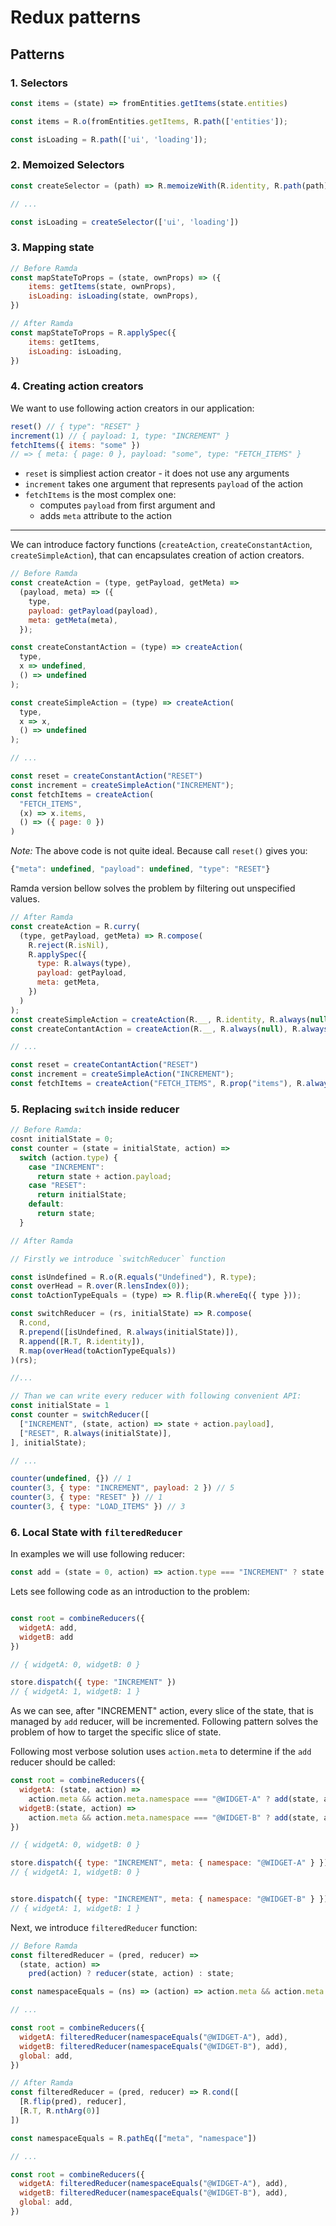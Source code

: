 # Redux patterns

## Patterns

### 1. Selectors

```js
const items = (state) => fromEntities.getItems(state.entities)
```

```js
const items = R.o(fromEntities.getItems, R.path(['entities']);

const isLoading = R.path(['ui', 'loading']);
```

### 2. Memoized Selectors

```js
const createSelector = (path) => R.memoizeWith(R.identity, R.path(path))

// ...

const isLoading = createSelector(['ui', 'loading'])
```

### 3. Mapping state

```js
// Before Ramda
const mapStateToProps = (state, ownProps) => ({
	items: getItems(state, ownProps),
	isLoading: isLoading(state, ownProps),
})
```

```js
// After Ramda
const mapStateToProps = R.applySpec({
	items: getItems,
	isLoading: isLoading,
})
```

### 4. Creating action creators

We want to use following action creators in our application:

```js
reset() // { type": "RESET" }
increment(1) // { payload: 1, type: "INCREMENT" }
fetchItems({ items: "some" })
// => { meta: { page: 0 }, payload: "some", type: "FETCH_ITEMS" }
```

* `reset` is simpliest action creator - it does not use any arguments
* `increment` takes one argument that represents `payload` of the action
* `fetchItems` is the most complex one:
  * computes `payload` from first argument and
  * adds `meta` attribute to the action

---

We can introduce factory functions (`createAction`, `createConstantAction`, `createSimpleAction`), that can encapsulates creation of action creators.

```js
// Before Ramda
const createAction = (type, getPayload, getMeta) =>
  (payload, meta) => ({
    type,
    payload: getPayload(payload),
    meta: getMeta(meta),
  });

const createConstantAction = (type) => createAction(
  type,
  x => undefined,
  () => undefined
);

const createSimpleAction = (type) => createAction(
  type,
  x => x,
  () => undefined
);

// ...

const reset = createConstantAction("RESET")
const increment = createSimpleAction("INCREMENT");
const fetchItems = createAction(
  "FETCH_ITEMS",
  (x) => x.items,
  () => ({ page: 0 })
)
```

*Note:* The above code is not quite ideal. Because call `reset()` gives you:
```js
{"meta": undefined, "payload": undefined, "type": "RESET"}
```

Ramda version bellow solves the problem by filtering out unspecified values.

```js
// After Ramda
const createAction = R.curry(
  (type, getPayload, getMeta) => R.compose(
    R.reject(R.isNil),
    R.applySpec({
      type: R.always(type),
      payload: getPayload,
      meta: getMeta,
    })
  )
);
const createSimpleAction = createAction(R.__, R.identity, R.always(null));
const createContantAction = createAction(R.__, R.always(null), R.always(null));

// ...

const reset = createContantAction("RESET")
const increment = createSimpleAction("INCREMENT");
const fetchItems = createAction("FETCH_ITEMS", R.prop("items"), R.always({ page: 0 }))
```

### 5. Replacing `switch` inside reducer

```js
// Before Ramda:
cosnt initialState = 0;
const counter = (state = initialState, action) =>
  switch (action.type) {
    case "INCREMENT":
      return state + action.payload;
    case "RESET":
      return initialState;
    default:
      return state;
  }
```

```js
// After Ramda

// Firstly we introduce `switchReducer` function

const isUndefined = R.o(R.equals("Undefined"), R.type);
const overHead = R.over(R.lensIndex(0));
const toActionTypeEquals = (type) => R.flip(R.whereEq({ type }));

const switchReducer = (rs, initialState) => R.compose(
  R.cond,
  R.prepend([isUndefined, R.always(initialState)]),
  R.append([R.T, R.identity]),
  R.map(overHead(toActionTypeEquals))
)(rs);

//...

// Than we can write every reducer with following convenient API:
const initialState = 1
const counter = switchReducer([
  ["INCREMENT", (state, action) => state + action.payload],
  ["RESET", R.always(initialState)],
], initialState);

// ...

counter(undefined, {}) // 1
counter(3, { type: "INCREMENT", payload: 2 }) // 5
counter(3, { type: "RESET" }) // 1
counter(3, { type: "LOAD_ITEMS" }) // 3
```

### 6. Local State with `filteredReducer`

In examples we will use following reducer:

```js
const add = (state = 0, action) => action.type === "INCREMENT" ? state + 1 : state
```

Lets see following code as an introduction to the problem:

```js

const root = combineReducers({
  widgetA: add,
  widgetB: add
})

// { widgetA: 0, widgetB: 0 }

store.dispatch({ type: "INCREMENT" })
// { widgetA: 1, widgetB: 1 }

```

As we can see, after "INCREMENT" action, every slice of the state, that is managed by `add` reducer, will be incremented.
Following pattern solves the problem of how to target the specific slice of state.

Following most verbose solution uses `action.meta` to determine if the `add` reducer should be called:

```js
const root = combineReducers({
  widgetA: (state, action) =>
    action.meta && action.meta.namespace === "@WIDGET-A" ? add(state, action) : state,
  widgetB:(state, action) =>
    action.meta && action.meta.namespace === "@WIDGET-B" ? add(state, action) : state,
})

// { widgetA: 0, widgetB: 0 }

store.dispatch({ type: "INCREMENT", meta: { namespace: "@WIDGET-A" } })
// { widgetA: 1, widgetB: 0 }


store.dispatch({ type: "INCREMENT", meta: { namespace: "@WIDGET-B" } })
// { widgetA: 1, widgetB: 1 }
```

Next, we introduce `filteredReducer` function:

```js
// Before Ramda
const filteredReducer = (pred, reducer) =>
  (state, action) =>
    pred(action) ? reducer(state, action) : state;

const namespaceEquals = (ns) => (action) => action.meta && action.meta.namespace === ns

// ...

const root = combineReducers({
  widgetA: filteredReducer(namespaceEquals("@WIDGET-A"), add),
  widgetB: filteredReducer(namespaceEquals("@WIDGET-B"), add),
  global: add,
})
```

```js
// After Ramda
const filteredReducer = (pred, reducer) => R.cond([
  [R.flip(pred), reducer],
  [R.T, R.nthArg(0)]
])

const namespaceEquals = R.pathEq(["meta", "namespace"])

// ...

const root = combineReducers({
  widgetA: filteredReducer(namespaceEquals("@WIDGET-A"), add),
  widgetB: filteredReducer(namespaceEquals("@WIDGET-B"), add),
  global: add,
})
```
